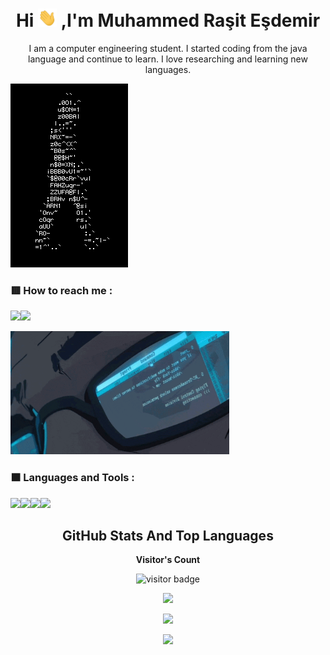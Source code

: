  <h1 align="center">Hi 
 <img src="https://github.com/rasitesdmr/rasitesdmr/blob/main/images/Hi.gif" width="30px">
 ,I'm Muhammed Raşit Eşdemir
 </h1>

<p align="center">I am a computer engineering student. I started coding from the java language and continue to learn. I love researching and learning new languages. 
</p>

<img src="https://github.com/rasitesdmr/rasitesdmr/blob/main/images/rasit.gif">


### 🟥 How to reach me : 
[<img src="https://camo.githubusercontent.com/b3d4671768bd0f9b6c8f410a25a96e0c5a4d135208d8910461e986f97e7985ab/68747470733a2f2f696d672e736869656c64732e696f2f62616467652f496e7374616772616d2d4534343035463f7374796c653d666f722d7468652d6261646765266c6f676f3d696e7374616772616d266c6f676f436f6c6f723d7768697465"/>](https://www.instagram.com/rasitesdmr/)[<img src="https://camo.githubusercontent.com/cf377740c8a3d9d86f4507d4ae847ab3cb4b390efe3487519c309654776b5599/68747470733a2f2f696d672e736869656c64732e696f2f62616467652f6c696e6b6564696e2d3061363663322e7376673f267374796c653d666f722d7468652d6261646765266c6f676f3d6c696e6b6564696e266c6f676f436f6c6f723d7768697465"/>](https://www.linkedin.com/in/muhammed-e%C5%9Fdemir-b87070226/)

<img src="https://github.com/rasitesdmr/rasitesdmr/blob/main/images/rst.gif" width="350">

### 🟧 Languages and Tools :
[<img src="https://camo.githubusercontent.com/771cc18a712bf9edb0925a86164c34b0d803c4d9177dd4467eff7b777109c723/68747470733a2f2f696d672e736869656c64732e696f2f62616467652f4a6176612d4544384230303f7374796c653d666f722d7468652d6261646765266c6f676f3d6a617661266c6f676f436f6c6f723d7768697465"/>](https://www.java.com/tr/)[<img src="https://camo.githubusercontent.com/4bde567a4772f994f22418e4505a1ac8dc6e6219100251aa79b7279e02c8bb07/68747470733a2f2f696d672e736869656c64732e696f2f62616467652f537072696e672d3644423333463f7374796c653d666f722d7468652d6261646765266c6f676f3d737072696e67266c6f676f436f6c6f723d7768697465"/>](https://spring.io/)[<img src="https://camo.githubusercontent.com/988b23566a8e239f9717abbed64d36834115c8a8c7082a71c358e04f47f8398c/68747470733a2f2f696d672e736869656c64732e696f2f62616467652f4d7953514c2d3030303030463f7374796c653d666f722d7468652d6261646765266c6f676f3d6d7973716c266c6f676f436f6c6f723d7768697465"/>](https://www.mysql.com/)[<img src="https://camo.githubusercontent.com/b52f767e323c38d0911c0ceceec21b9624b948fd526266170bf93886f3f2a8ca/68747470733a2f2f696d672e736869656c64732e696f2f62616467652f4170616368652532304d6176656e2d4337314133363f7374796c653d666f722d7468652d6261646765266c6f676f3d4170616368652532304d6176656e266c6f676f436f6c6f723d7768697465"/>](https://maven.apache.org/)

<h2 align="center">GitHub Stats And Top Languages</h2>
<p align="center"><b>Visitor's Count</b></p>
<p align="center"><img src="https://profile-counter.glitch.me/%7Brasitesdmr%7D/count.svg" alt="visitor badge"/></p>
<p align="center"><img src="https://github-readme-stats.vercel.app/api/top-langs/?username=rasitesdmr&layout=compact&hide=TSQL&theme=chartreuse-dark"></p>
<p align="center" ><img src="https://github-readme-stats.vercel.app/api?username=rasitesdmr&count_private=true&show_icons=true&&theme=chartreuse-dark&include_all_commits=true" width="400"></p> 
<p align="center" ><img src="https://github-readme-streak-stats.herokuapp.com?user=rasitesdmr&theme=chartreuse-dark"></p>

 
